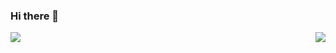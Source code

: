 ### Hi there 👋

<img align="right" src="https://github-readme-stats.vercel.app/api?username=luck4ever&show_icons=true&count_private=true" />

<img align="left" src="https://github-readme-stats.vercel.app/api/top-langs/?username=luck4ever&layout=compact" />

